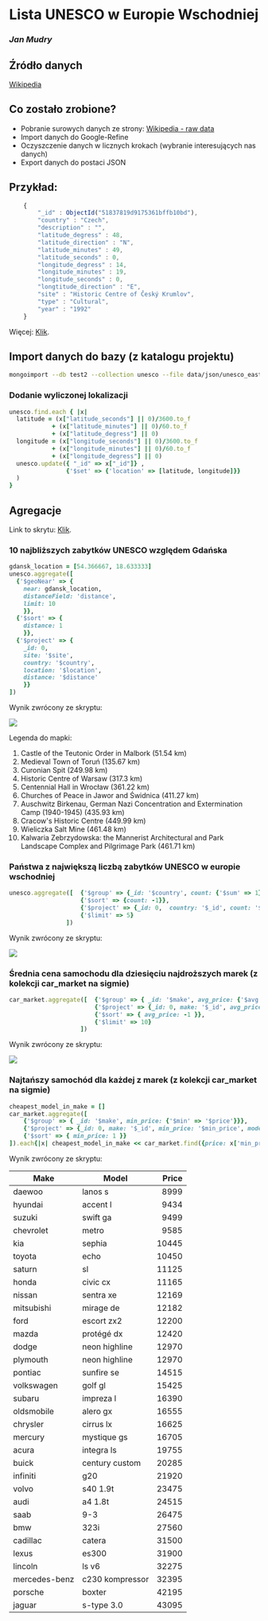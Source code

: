# Lista UNESCO w Europie Wschodniej

### *Jan Mudry*

## Źródło danych
[Wikipedia](http://en.wikipedia.org/wiki/List_of_World_Heritage_Sites_in_Eastern_Europe)

## Co zostało zrobione?

* Pobranie surowych danych ze strony: [Wikipedia - raw data](http://en.wikipedia.org/w/index.php?title=List_of_World_Heritage_Sites_in_Eastern_Europe&action=edit&section=2)
* Import danych do Google-Refine
* Oczyszczenie danych w licznych krokach (wybranie interesujących nas danych)
* Export danych do postaci JSON 


## Przykład:
```js
    {
        "_id" : ObjectId("51837819d9175361bffb10bd"),
    	"country" : "Czech",
    	"description" : "",
    	"latitude_degress" : 48,
    	"latitude_direction" : "N",
    	"latitude_minutes" : 49,
    	"latitude_seconds" : 0,
    	"longitude_degress" : 14,
    	"longitude_minutes" : 19,
    	"longitude_seconds" : 0,
    	"longtitude_direction" : "E",
    	"site" : "Historic Centre of Český Krumlov",
    	"type" : "Cultural",
    	"year" : "1992"
    }
```
Więcej: [Klik](/data/json/unesco_eastern_europe.json).

## Import danych do bazy (z katalogu projektu)
```bash
mongoimport --db test2 --collection unesco --file data/json/unesco_eastern_europe.json
```
### Dodanie wyliczonej lokalizacji
```ruby
unesco.find.each { |x|
  latitude = (x["latitude_seconds"] || 0)/3600.to_f 
            + (x["latitude_minutes"] || 0)/60.to_f 
            + (x["latitude_degress"] || 0)
  longitude = (x["longitude_seconds"] || 0)/3600.to_f 
            + (x["longitude_minutes"] || 0)/60.to_f 
            + (x["longitude_degress"] || 0)
  unesco.update({ "_id" => x["_id"]} ,
                {'$set' => {'location' => [latitude, longitude]}}
  )
}
```

## Agregacje

Link to skrytu: [Klik](/scripts/ruby/jmudry.rb).

### 10 najbliższych zabytków UNESCO względem Gdańska

```ruby
gdansk_location = [54.366667, 18.633333]
unesco.aggregate([  
  {'$geoNear' => { 
    near: gdansk_location,
    distanceField: 'distance', 
    limit: 10 
    }},
  {'$sort' => {
    distance: 1
    }},
  {'$project' => {
    _id: 0, 
    site: '$site', 
    country: '$country', 
    location: '$location', 
    distance: '$distance'
    }}
])
```
Wynik zwrócony ze skryptu:

![](http://maps.googleapis.com/maps/api/staticmap?size=600x600&maptype=roadmap&sensor=false&format=png&markers=color%3Ared%7Clabel%3A1%7C54.041666666666664%2C19.033333333333335&markers=color%3Ared%7Clabel%3A2%7C53.01%2C18.619444444444444&markers=color%3Ared%7Clabel%3A3%7C55.27444444444444%2C20.9625&markers=color%3Ared%7Clabel%3A4%7C52.26638888888889%2C21.011666666666667&markers=color%3Ared%7Clabel%3A5%7C51.106944444444444%2C17.076944444444443&markers=color%3Ared%7Clabel%3A6%7C51.05416666666667%2C16.195833333333333&markers=color%3Ared%7Clabel%3A7%7C50.06666666666667%2C19.35&markers=color%3Ared%7Clabel%3A8%7C50.06666666666667%2C19.959722222222222&markers=color%3Ared%7Clabel%3A9%7C49.979166666666664%2C20.06388888888889&markers=color%3Ared%7Clabel%3A10%7C49.86666666666667%2C19.666666666666668
)

Legenda do mapki:

1. Castle of the Teutonic Order in Malbork (51.54 km)
2. Medieval Town of Toruń (135.67 km)
3. Curonian Spit (249.98 km)
4. Historic Centre of Warsaw (317.3 km)
5. Centennial Hall in Wrocław (361.22 km)
6. Churches of Peace in Jawor and Świdnica (411.27 km)
7. Auschwitz Birkenau, German Nazi Concentration and Extermination Camp (1940-1945) (435.93 km)
8. Cracow's Historic Centre (449.99 km)
9. Wieliczka Salt Mine (461.48 km)
10. Kalwaria Zebrzydowska: the Mannerist Architectural and Park Landscape Complex and Pilgrimage Park (461.71 km)


### Państwa z największą liczbą zabytków UNESCO w europie wschodniej

```ruby
unesco.aggregate([  {'$group' => {_id: '$country', count: {'$sum' => 1}}},
                    {'$sort' => {count: -1}},
                    {'$project' => {_id: 0,  country: '$_id', count: '$count'}},
                    {'$limit' => 5}
                ])
```
Wynik zwrócony ze skryptu:

![](http://chart.apis.google.com/chart?chs=600x190&cht=bhg&chxt=x%2Cy&chxr=0%2C0%2C16&chg=6.25%2C20%2C1%2C5&chd=t%3A100.0%2C81.25%2C75.0%2C56.25%2C50.0&chxl=1%3A%7CHungary%7CBulgaria%7CCzech%7CPoland%7CRussia)

### Średnia cena samochodu dla dziesięciu najdroższych marek (z kolekcji car_market na sigmie)

```ruby
car_market.aggregate([  {'$group' => { _id: '$make', avg_price: {'$avg' => '$price'}}} ,
                        {'$project' => {_id: 0, make: '$_id', avg_price: '$avg_price'}},
                        {'$sort' => { avg_price: -1 }},
                        {'$limit' => 10}
                    ])
```
Wynik zwrócony ze skryptu:

![](http://chart.apis.google.com/chart?chs=600x380&cht=bhg&chxt=x%2Cy&chxr=0%2C0%2C65758.63636363637&chg=0.0015207127995631405%2C20%2C1%2C5&chd=t%3A100.0%2C98.32168605575485%2C90.17849712101417%2C71.35631724020715%2C68.71087332692791%2C64.58562304294631%2C64.42850709072222%2C58.693177759805714%2C56.27929964263249%2C55.568600364652035&chxl=1%3A%7Csaab%7Caudi%7Clincoln%7Cacura%7Ccadillac%7Clexus%7Cbmw%7Cmercedes-benz%7Cporsche%7Cjaguar)

### Najtańszy samochód dla każdej z marek (z kolekcji car_market na sigmie)
```ruby
cheapest_model_in_make = []
car_market.aggregate([
    {'$group' => { _id: '$make', min_price: {'$min' => '$price'}}},
    {'$project' => {_id: 0, make: '$_id', min_price: '$min_price', model: '$model'}},
    {'$sort' => { min_price: 1 }}
]).each{|x| cheapest_model_in_make << car_market.find({price: x['min_price'], make: x['make']}).first }
```
Wynik zwrócony ze skryptu:

| Make | Model | Price |
|---|---|--:|
| daewoo | lanos s | 8999 |
| hyundai | accent l | 9434 |
| suzuki | swift ga | 9499 |
| chevrolet | metro | 9585 |
| kia | sephia | 10445 |
| toyota | echo | 10450 |
| saturn | sl | 11125 |
| honda | civic cx | 11165 |
| nissan | sentra xe | 12169 |
| mitsubishi | mirage de | 12182 |
| ford | escort zx2 | 12200 |
| mazda | protégé dx | 12420 |
| dodge | neon highline | 12970 |
| plymouth | neon highline | 12970 |
| pontiac | sunfire se | 14515 |
| volkswagen | golf gl | 15425 |
| subaru | impreza l | 16390 |
| oldsmobile | alero gx | 16555 |
| chrysler | cirrus lx | 16625 |
| mercury | mystique gs | 16705 |
| acura | integra ls | 19755 |
| buick | century custom | 20285 |
| infiniti | g20 | 21920 |
| volvo | s40 1.9t | 23475 |
| audi | a4 1.8t | 24515 |
| saab | 9-3 | 26475 |
| bmw | 323i | 27560 |
| cadillac | catera | 31500 |
| lexus | es300 | 31900 |
| lincoln | ls v6 | 32275 |
| mercedes-benz | c230 kompressor | 32395 |
| porsche | boxter | 42195 |
| jaguar | s-type 3.0 | 43095 |
